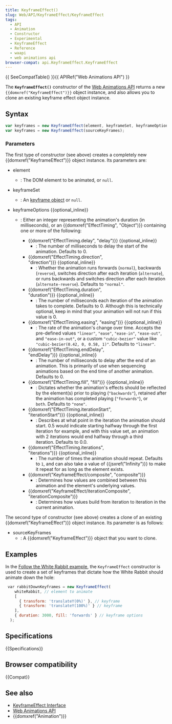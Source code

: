 ```yaml
---
title: KeyframeEffect()
slug: Web/API/KeyframeEffect/KeyframeEffect
tags:
  - API
  - Animation
  - Constructor
  - Experimental
  - KeyframeEffect
  - Reference
  - waapi
  - web animations api
browser-compat: api.KeyframeEffect.KeyframeEffect
---
```

{{ SeeCompatTable() }}{{ APIRef("Web Animations API") }}

The **`KeyframeEffect()`** constructor of the [Web Animations API](/en-US/docs/Web/API/Web_Animations_API) returns a new `{{domxref("KeyframeEffect")}}` object instance, and also allows you to clone an existing keyframe effect object instance.

## Syntax

```js
var keyframes = new KeyframeEffect(element, keyframeSet, keyframeOptions);
var keyframes = new KeyframeEffect(sourceKeyFrames);
```

### Parameters

The first type of constructor (see above) creates a completely new {{domxref("KeyframeEffect")}} object instance. Its parameters are:

- element
  - : The DOM element to be animated, or `null`.
- keyframeSet
  - : An [keyframe object](/en-US/docs/Web/API/Web_Animations_API/Keyframe_Formats) or `null`.
- keyframeOptions {{optional_inline}}

  - : Either an integer representing the animation's duration (in milliseconds), or an {{domxref("EffectTiming", "Object")}} containing one or more of the following:

    - {{domxref("EffectTiming.delay", "delay")}} {{optional_inline}}
      - : The number of milliseconds to delay the start of the animation. Defaults to 0.
    - {{domxref("EffectTiming.direction", "direction")}} {{optional_inline}}
      - : Whether the animation runs forwards (`normal`), backwards (`reverse`), switches direction after each iteration (`alternate`), or runs backwards and switches direction after each iteration (`alternate-reverse`). Defaults to `"normal"`.
    - {{domxref("EffectTiming.duration", "duration")}} {{optional_inline}}
      - : The number of milliseconds each iteration of the animation takes to complete. Defaults to 0. Although this is technically optional, keep in mind that your animation will not run if this value is 0.
    - {{domxref("EffectTiming.easing", "easing")}} {{optional_inline}}
      - : The rate of the animation's change over time. Accepts the pre-defined values `"linear"`, `"ease"`, `"ease-in"`, `"ease-out"`, and `"ease-in-out"`, or a custom `"cubic-bezier"` value like `"cubic-bezier(0.42, 0, 0.58, 1)"`. Defaults to `"linear"`.
    - {{domxref("EffectTiming.endDelay", "endDelay")}} {{optional_inline}}
      - : The number of milliseconds to delay after the end of an animation. This is primarily of use when sequencing animations based on the end time of another animation. Defaults to 0.
    - {{domxref("EffectTiming.fill", "fill")}} {{optional_inline}}
      - : Dictates whether the animation's effects should be reflected by the element(s) prior to playing (`"backwards"`), retained after the animation has completed playing (`"forwards"`), or `both`. Defaults to `"none"`.
    - {{domxref("EffectTiming.iterationStart", "iterationStart")}} {{optional_inline}}
      - : Describes at what point in the iteration the animation should start. 0.5 would indicate starting halfway through the first iteration for example, and with this value set, an animation with 2 iterations would end halfway through a third iteration. Defaults to 0.0.
    - {{domxref("EffectTiming.iterations", "iterations")}} {{optional_inline}}
      - : The number of times the animation should repeat. Defaults to `1`, and can also take a value of {{jsxref("Infinity")}} to make it repeat for as long as the element exists.

    <!---->

    - {{domxref("KeyframeEffect/composite", "composite")}}
      - : Determines how values are combined between this animation and the element's underlying values.
    - {{domxref("KeyframeEffect/iterationComposite", "iterationComposite")}}
      - : Determines how values build from iteration to iteration in the current animation.

The second type of constructor (see above) creates a clone of an existing  {{domxref("KeyframeEffect")}} object instance. Its parameter is as follows:

- sourceKeyFrames
  - : A {{domxref("KeyframeEffect")}} object that you want to clone.

## Examples

In the [Follow the White Rabbit example](http://codepen.io/rachelnabors/pen/eJyWzm/?editors=0010), the `KeyframeEffect` constructor is used to create a set of keyframes that dictate how the White Rabbit should animate down the hole:

```js
 var rabbitDownKeyframes = new KeyframeEffect(
    whiteRabbit, // element to animate
    [
      { transform: 'translateY(0%)' }, // keyframe
      { transform: 'translateY(100%)' } // keyframe
    ],
    { duration: 3000, fill: 'forwards' } // keyframe options
  );
```

## Specifications

{{Specifications}}

## Browser compatibility

{{Compat}}

## See also

- [KeyframeEffect Interface](/en-US/docs/Web/API/KeyframeEffect)
- [Web Animations API](/en-US/docs/Web/API/Web_Animations_API)
- {{domxref("Animation")}}
